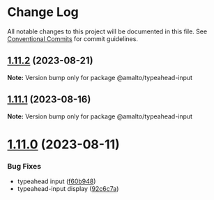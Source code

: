 # Change Log

All notable changes to this project will be documented in this file.
See [Conventional Commits](https://conventionalcommits.org) for commit guidelines.

## [1.11.2](https://github.com/amalto/platform6-ui-components/compare/@amalto/typeahead-input@1.11.1...@amalto/typeahead-input@1.11.2) (2023-08-21)

**Note:** Version bump only for package @amalto/typeahead-input

## [1.11.1](https://github.com/amalto/platform6-ui-components/compare/@amalto/typeahead-input@1.11.0...@amalto/typeahead-input@1.11.1) (2023-08-16)

**Note:** Version bump only for package @amalto/typeahead-input

# [1.11.0](https://github.com/amalto/platform6-ui-components/compare/@amalto/typeahead-input@1.9.29...@amalto/typeahead-input@1.11.0) (2023-08-11)

### Bug Fixes

- typeahead input ([f60b948](https://github.com/amalto/platform6-ui-components/commit/f60b94835b530cd9dc718caeba57b90be184ef26))
- typeahead-input display ([92c6c7a](https://github.com/amalto/platform6-ui-components/commit/92c6c7af49d68b7508cd396608b44433d21846e3))
